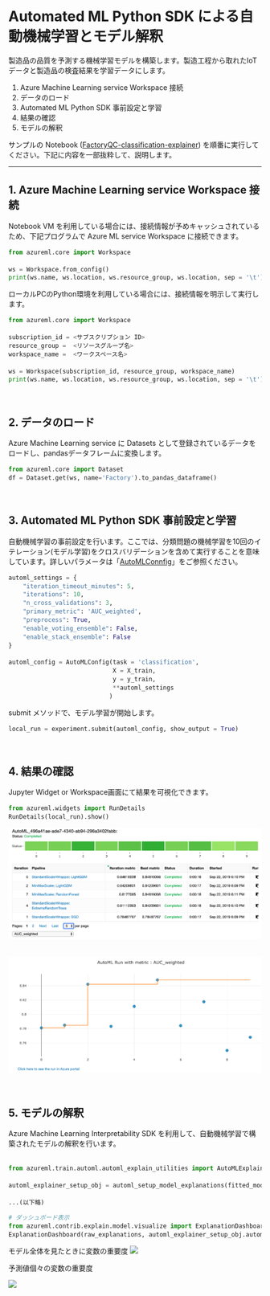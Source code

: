 # Automated ML Python SDK による自動機械学習とモデル解釈

製造品の品質を予測する機械学習モデルを構築します。製造工程から取れたIoTデータと製造品の検査結果を学習データにします。

1. Azure Machine Learning service Workspace 接続
2. データのロード
3. Automated ML Python SDK 事前設定と学習
4. 結果の確認
5. モデルの解釈

サンプルの Notebook ([FactoryQC-classification-explainer](../Sample/Automated-Machine-Learning/FactoryQC-classification-explainer.ipynb)) を順番に実行してください。下記に内容を一部抜粋して、説明します。<br/>

---

## 1. Azure Machine Learning service Workspace 接続

Notebook VM を利用している場合には、接続情報が予めキャッシュされているため、下記プログラムで Azure ML service Workspace に接続できます。
```python
from azureml.core import Workspace

ws = Workspace.from_config()
print(ws.name, ws.location, ws.resource_group, ws.location, sep = '\t')
```

ローカルPCのPython環境を利用している場合には、接続情報を明示して実行します。
```python
from azureml.core import Workspace

subscription_id = <サブスクリプション ID>
resource_group =  <リソースグループ名>
workspace_name =  <ワークスペース名>

ws = Workspace(subscription_id, resource_group, workspace_name)
print(ws.name, ws.location, ws.resource_group, ws.location, sep = '\t')
```
<br/>

## 2. データのロード
Azure Machine Learning service に Datasets として登録されているデータをロードし、pandasデータフレームに変換します。

```python
from azureml.core import Dataset
df = Dataset.get(ws, name='Factory').to_pandas_dataframe()
```
<br/>

## 3. Automated ML Python SDK 事前設定と学習

自動機械学習の事前設定を行います。ここでは、分類問題の機械学習を10回のイテレーション(モデル学習)をクロスバリデーションを含めて実行することを意味しています。詳しいパラメータは「[AutoMLConnfig](https://docs.microsoft.com/python/api/azureml-train-automl/azureml.train.automl.automlconfig?view=azure-ml-py)」をご参照ください。
```python
automl_settings = {
    "iteration_timeout_minutes": 5,
    "iterations": 10,
    "n_cross_validations": 3,
    "primary_metric": 'AUC_weighted',
    "preprocess": True,
    "enable_voting_ensemble": False,
    "enable_stack_ensemble": False
}

automl_config = AutoMLConfig(task = 'classification',
                             X = X_train,
                             y = y_train,
                             **automl_settings
                            )
```

submit メソッドで、モデル学習が開始します。

```python
local_run = experiment.submit(automl_config, show_output = True)
```
<br/>

## 4. 結果の確認
Jupyter Widget or Workspace画面にて結果を可視化できます。

```python
from azureml.widgets import RunDetails
RunDetails(local_run).show()
```

<img src="../docs/images/aml-automl-python-runlist.png"><br/><br/>

<img src="../docs/images/aml-automl-python-accuracylist.png"><br/>

<br/>

## 5. モデルの解釈

Azure Machine Learning Interpretability SDK を利用して、自動機械学習で構築されたモデルの解釈を行います。

```python

from azureml.train.automl.automl_explain_utilities import AutoMLExplainerSetupClass, automl_setup_model_explanations

automl_explainer_setup_obj = automl_setup_model_explanations(fitted_model, X=X_train, X_test=X_test, y=y_train, task='classification')

...(以下略)
```

```python
# ダッシュボード表示
from azureml.contrib.explain.model.visualize import ExplanationDashboard
ExplanationDashboard(raw_explanations, automl_explainer_setup_obj.automl_pipeline, automl_explainer_setup_obj.X_test_raw)
```

モデル全体を見たときに変数の重要度
<img src="../docs/images/aml-automl-interpretability-global.gif"><br/>

予測値個々の変数の重要度

<img src="../docs/images/aml-automl-interpretability-local.gif"><br/>
